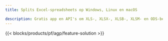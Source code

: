 ```yaml
---
title: Splits Excel-spreadsheets op Windows, Linux en macOS 

description: Gratis app en API's om XLS-, XLSX-, XLSB-, XLSM- en ODS-bestanden te splitsen
---
```

{{< blocks/products/pf/agp/feature-solution >}} 
